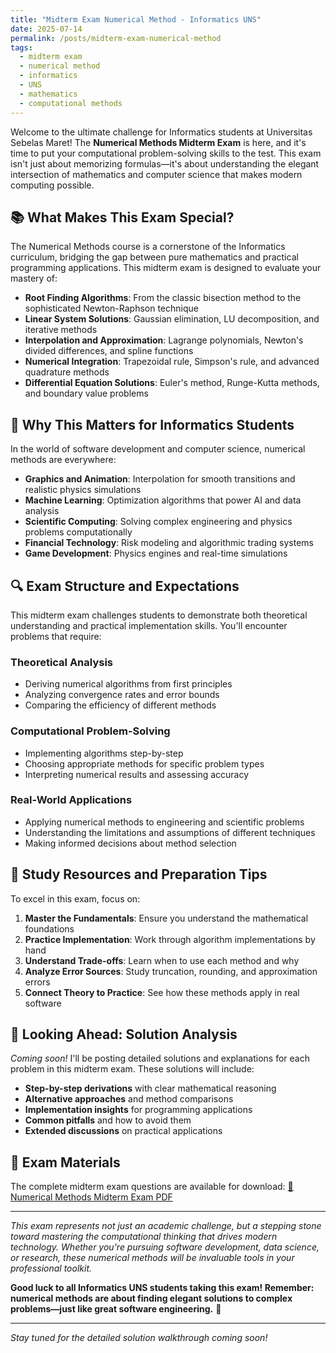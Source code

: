 ```yaml
---
title: "Midterm Exam Numerical Method - Informatics UNS"
date: 2025-07-14
permalink: /posts/midterm-exam-numerical-method
tags:
  - midterm exam
  - numerical method
  - informatics
  - UNS
  - mathematics
  - computational methods
---
```


Welcome to the ultimate challenge for Informatics students at Universitas Sebelas Maret! The **Numerical Methods Midterm Exam** is here, and it's time to put your computational problem-solving skills to the test. This exam isn't just about memorizing formulas—it's about understanding the elegant intersection of mathematics and computer science that makes modern computing possible.

## 📚 What Makes This Exam Special?

The Numerical Methods course is a cornerstone of the Informatics curriculum, bridging the gap between pure mathematics and practical programming applications. This midterm exam is designed to evaluate your mastery of:

- **Root Finding Algorithms**: From the classic bisection method to the sophisticated Newton-Raphson technique
- **Linear System Solutions**: Gaussian elimination, LU decomposition, and iterative methods
- **Interpolation and Approximation**: Lagrange polynomials, Newton's divided differences, and spline functions
- **Numerical Integration**: Trapezoidal rule, Simpson's rule, and advanced quadrature methods
- **Differential Equation Solutions**: Euler's method, Runge-Kutta methods, and boundary value problems

## 🎯 Why This Matters for Informatics Students

In the world of software development and computer science, numerical methods are everywhere:

- **Graphics and Animation**: Interpolation for smooth transitions and realistic physics simulations
- **Machine Learning**: Optimization algorithms that power AI and data analysis
- **Scientific Computing**: Solving complex engineering and physics problems computationally
- **Financial Technology**: Risk modeling and algorithmic trading systems
- **Game Development**: Physics engines and real-time simulations

## 🔍 Exam Structure and Expectations

This midterm exam challenges students to demonstrate both theoretical understanding and practical implementation skills. You'll encounter problems that require:

### Theoretical Analysis

- Deriving numerical algorithms from first principles
- Analyzing convergence rates and error bounds
- Comparing the efficiency of different methods

### Computational Problem-Solving

- Implementing algorithms step-by-step
- Choosing appropriate methods for specific problem types
- Interpreting numerical results and assessing accuracy

### Real-World Applications

- Applying numerical methods to engineering and scientific problems
- Understanding the limitations and assumptions of different techniques
- Making informed decisions about method selection

## 📖 Study Resources and Preparation Tips

To excel in this exam, focus on:

1. **Master the Fundamentals**: Ensure you understand the mathematical foundations
2. **Practice Implementation**: Work through algorithm implementations by hand
3. **Understand Trade-offs**: Learn when to use each method and why
4. **Analyze Error Sources**: Study truncation, rounding, and approximation errors
5. **Connect Theory to Practice**: See how these methods apply in real software

## 🚀 Looking Ahead: Solution Analysis

_Coming soon!_ I'll be posting detailed solutions and explanations for each problem in this midterm exam. These solutions will include:

- **Step-by-step derivations** with clear mathematical reasoning
- **Alternative approaches** and method comparisons
- **Implementation insights** for programming applications
- **Common pitfalls** and how to avoid them
- **Extended discussions** on practical applications

## 📄 Exam Materials

The complete midterm exam questions are available for download: [🚀 Numerical Methods Midterm Exam PDF](/files/qmidterm-numerical-method.pdf)

---

_This exam represents not just an academic challenge, but a stepping stone toward mastering the computational thinking that drives modern technology. Whether you're pursuing software development, data science, or research, these numerical methods will be invaluable tools in your professional toolkit._

**Good luck to all Informatics UNS students taking this exam! Remember: numerical methods are about finding elegant solutions to complex problems—just like great software engineering.** 💪

---

_Stay tuned for the detailed solution walkthrough coming soon!_
